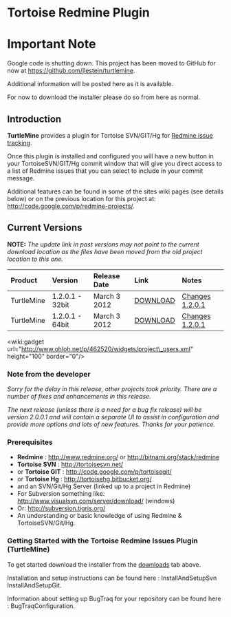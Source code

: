 # Tortoise Redmine Plugin #

# Important Note #

Google code is shutting down. This project has been moved to GitHub for now at https://github.com/jlestein/turtlemine.

Additional information will be posted here as it is available.

For now to download the installer please do so from here as normal.

## Introduction ##

**TurtleMine** provides a plugin for Tortoise SVN/GIT/Hg for [Redmine issue tracking](http://www.redmine.org/).

Once this plugin is installed and configured you will have a new button in your TortoiseSVN/GIT/Hg commit window that will give you direct access to a list of Redmine issues that you can select to include in your commit message.

Additional features can be found in some of the sites wiki pages (see details below) or on the previous location for this project at: http://code.google.com/p/redmine-projects/.

## Current Versions ##

**NOTE:** _The update link in past versions may not point to the current download location as the files have been moved from the old project location to this one._

| Product | Version | Release Date | Link | Notes |
|:--------|:--------|:-------------|:-----|:------|
| TurtleMine | 1.2.0.1 - 32bit | March 3 2012 | [DOWNLOAD](http://turtlemine.googlecode.com/files/TurtleMine_32bit_1.2.0.1.msi) | [Changes 1.2.0.1](http://code.google.com/p/redmine-projects/issues/list?can=1&q=label%3AMilestone-Release1.2.0.1) |
| TurtleMine | 1.2.0.1 - 64bit | March 3 2012 | [DOWNLOAD](http://turtlemine.googlecode.com/files/TurtleMine_64bit_1.2.0.1.msi) | [Changes 1.2.0.1](http://code.google.com/p/redmine-projects/issues/list?can=1&q=label%3AMilestone-Release1.2.0.1) |

&lt;wiki:gadget url="http://www.ohloh.net/p/462520/widgets/project\_users.xml" height="100" border="0"/&gt;

### Note from the developer ###
_Sorry for the delay in this release, other projects took priority.  There are a number of fixes and enhancements in this release._

_The next release (unless there is a need for a bug fix release) will be version 2.0.0.1 and will contain a separate UI to assist in configuration and provide more options and lots of new features. Thanks for your patience._

### Prerequisites ###

  * **Redmine** : http://www.redmine.org/ or http://bitnami.org/stack/redmine
  * **Tortoise SVN** : http://tortoisesvn.net/
  * or **Tortoise GIT** : http://code.google.com/p/tortoisegit/
  * or **Tortoise Hg** : http://tortoisehg.bitbucket.org/
  * and an SVN/Git/Hg Server (linked up to a project in Redmine)
  * For Subversion something like: http://www.visualsvn.com/server/download/ (windows)
  * Or: http://subversion.tigris.org/
  * An understanding or basic knowledge of using Redmine & TortoiseSVN/Git/Hg.

### Getting Started with the Tortoise Redmine Issues Plugin (TurtleMine) ###

To get started download the installer from the [downloads](http://code.google.com/p/turtlemine/downloads/list) tab above.

Installation and setup instructions can be found here : InstallAndSetupSvn InstallAndSetupGit.

Information about setting up BugTraq for your repository can be found here : BugTraqConfiguration.